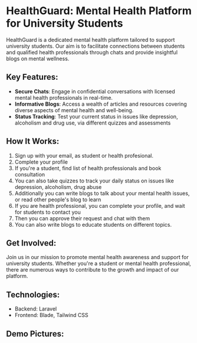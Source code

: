 # HealthGuard: Mental Health Platform for University Students

HealthGuard is a dedicated mental health platform tailored to support university students. Our aim is to facilitate connections between students and qualified health professionals through chats and provide insightful blogs on mental wellness.

## Key Features:
- **Secure Chats**: Engage in confidential conversations with licensed mental health professionals in real-time.
- **Informative Blogs**: Access a wealth of articles and resources covering diverse aspects of mental health and well-being.
- **Status Tracking**: Test your current status in issues like depression, alcoholism and drug use, via different quizzes and assessments

## How It Works:
1. Sign up with your email, as student or health profesional.
2. Complete your profile
3. If you're a student, find list of health professionals and book consultation
4. You can also take quizzes to track your daily status on issues like depression, alcoholism, drug abuse
5. Additionally you can write blogs to talk about your mental health issues, or read other people's blog to learn
6. If you are health professional, you can complete your profile, and wait for students to contact you
7. Then you can approve their request and chat with them
8. You can also write blogs to educate students on different topics.

## Get Involved:
Join us in our mission to promote mental health awareness and support for university students. Whether you're a student or mental health professional, there are numerous ways to contribute to the growth and impact of our platform.

## Technologies:
- Backend: Laravel
- Frontend: Blade, Tailwind CSS

## Demo Pictures:
